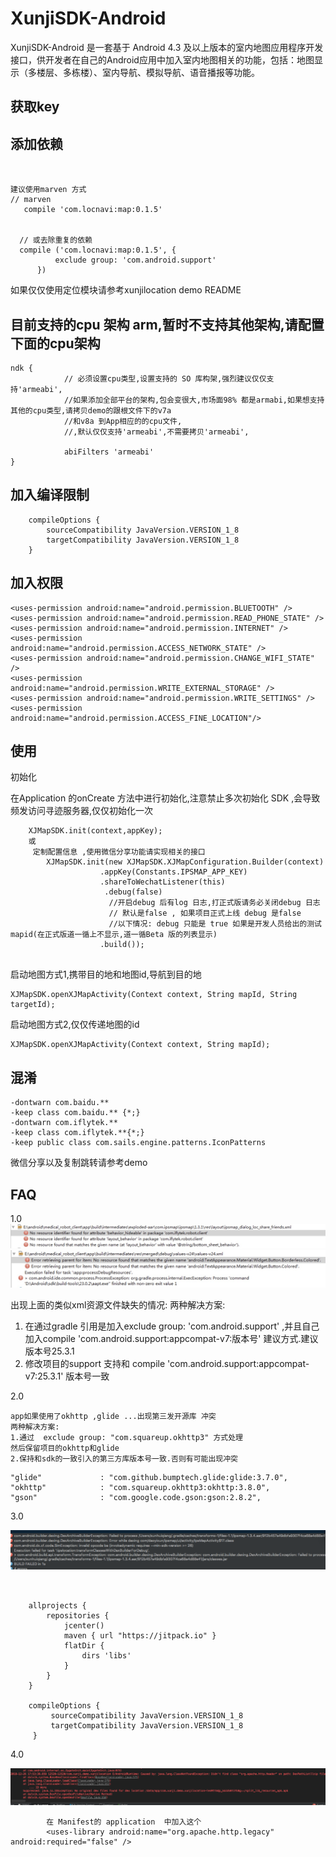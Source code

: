 # XunjiSDK-Android


XunjiSDK-Android 是一套基于 Android 4.3 及以上版本的室内地图应用程序开发接口，供开发者在自己的Android应用中加入室内地图相关的功能，包括：地图显示（多楼层、多栋楼）、室内导航、模拟导航、语音播报等功能。

## 获取key

## 添加依赖

```


建议使用marven 方式
// marven
   compile 'com.locnavi:map:0.1.5'


  // 或去除重复的依赖
  compile ('com.locnavi:map:0.1.5', {
          exclude group: 'com.android.support'
      })

```
如果仅仅使用定位模块请参考xunjilocation demo README


## 目前支持的cpu 架构 arm,暂时不支持其他架构,请配置下面的cpu架构
```
ndk {
            // 必须设置cpu类型,设置支持的 SO 库构架,强烈建议仅仅支持'armeabi',
            //如果添加全部平台的架构,包会变很大,市场面98% 都是armabi,如果想支持其他的cpu类型,请拷贝demo的跟根文件下的v7a
            //和v8a 到App相应的的cpu文件,
            //,默认仅仅支持'armeabi',不需要拷贝'armeabi',

            abiFilters 'armeabi'
}
```


## 加入编译限制

```
    compileOptions {
        sourceCompatibility JavaVersion.VERSION_1_8
        targetCompatibility JavaVersion.VERSION_1_8
    }

```


## 加入权限
```
<uses-permission android:name="android.permission.BLUETOOTH" />
<uses-permission android:name="android.permission.READ_PHONE_STATE" />
<uses-permission android:name="android.permission.INTERNET" />
<uses-permission android:name="android.permission.ACCESS_NETWORK_STATE" />
<uses-permission android:name="android.permission.CHANGE_WIFI_STATE" />
<uses-permission android:name="android.permission.WRITE_EXTERNAL_STORAGE" />
<uses-permission android:name="android.permission.WRITE_SETTINGS" />
<uses-permission android:name="android.permission.ACCESS_FINE_LOCATION"/>

```

## 使用
初始化

在Application 的onCreate 方法中进行初始化,注意禁止多次初始化 SDK ,会导致频发访问寻迹服务器,仅仅初始化一次
```
    XJMapSDK.init(context,appKey);
    或
     定制配置信息 ,使用微信分享功能请实现相关的接口
        XJMapSDK.init(new XJMapSDK.XJMapConfiguration.Builder(context)
                    .appKey(Constants.IPSMAP_APP_KEY)
                    .shareToWechatListener(this)
                     .debug(false)
                      //开启debug 后有log 日志,打正式版请务必关闭debug 日志
                      // 默认是false , 如果项目正式上线 debug 是false
                      //以下情况: debug 只能是 true 如果是开发人员给出的测试 mapid(在正式版道一循上不显示,道一循Beta 版的列表显示)
                    .build());
                
```

启动地图方式1,携带目的地和地图id,导航到目的地
```
XJMapSDK.openXJMapActivity(Context context, String mapId, String targetId);

```

启动地图方式2,仅仅传递地图的id
```
XJMapSDK.openXJMapActivity(Context context, String mapId);

```


## 混淆
```
-dontwarn com.baidu.**
-keep class com.baidu.** {*;}
-dontwarn com.iflytek.**
-keep class com.iflytek.**{*;}
-keep public class com.sails.engine.patterns.IconPatterns
```

微信分享以及复制跳转请参考demo

## FAQ
1.0
![](/pic/7991511168017_.pic.jpg)
![](/pic/8021511168507_.pic.jpg)

出现上面的类似xml资源文件缺失的情况:
两种解决方案:
1. 在通过gradle 引用是加入exclude group: 'com.android.support' ,并且自己加入compile 'com.android.support:appcompat-v7:版本号'
建议方式.建议版本号25.3.1
2. 修改项目的support 支持和  compile 'com.android.support:appcompat-v7:25.3.1' 版本号一致

2.0 
```
app如果使用了okhttp ,glide ...出现第三发开源库 冲突
两种解决方案:
1.通过  exclude group: "com.squareup.okhttp3" 方式处理
然后保留项目的okhttp和glide 
2.保持和sdk的一致引入的第三方库版本号一致.否则有可能出现冲突
```
```
"glide"             : "com.github.bumptech.glide:glide:3.7.0",
"okhttp"            : "com.squareup.okhttp3:okhttp:3.8.0",
"gson"              : "com.google.code.gson:gson:2.8.2",
 ```        


 3.0
 
![](/pic/AC0BDB3E-C313-4644-AB5F-F3C8FA209AEC.png) 
```


    allprojects {
        repositories {
            jcenter()
            maven { url "https://jitpack.io" }
            flatDir {
                dirs 'libs'
            }
        }
    }
    
    compileOptions {
         sourceCompatibility JavaVersion.VERSION_1_8
         targetCompatibility JavaVersion.VERSION_1_8
     }

```

 4.0

![](/pic/WX20181226-175503@2x.png)
```
        在 Manifest的 application  中加入这个
        <uses-library android:name="org.apache.http.legacy" android:required="false" />

```


